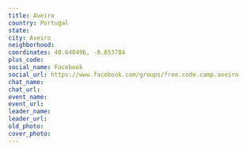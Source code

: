 ```yaml
---
title: Aveiro
country: Portugal
state: 
city: Aveiro
neighborhood: 
coordinates: 40.640496, -8.653784
plus_code:
social_name: Facebook
social_url: https://www.facebook.com/groups/free.code.camp.aveiro
chat_name:
chat_url:
event_name:
event_url:
leader_name:
leader_url:
old_photo: 
cover_photo:
---
```

